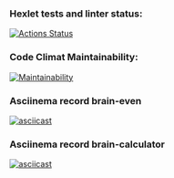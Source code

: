### Hexlet tests and linter status:
[![Actions Status](https://github.com/vladikKir/frontend-project-lvl1/workflows/hexlet-check/badge.svg)](https://github.com/vladikKir/frontend-project-lvl1/actions)

### Code Climat Maintainability:
[![Maintainability](https://api.codeclimate.com/v1/badges/92ddc2e174380cbf2398/maintainability)](https://codeclimate.com/github/vladikKir/frontend-project-lvl1/maintainability)

### Asciinema record brain-even
[![asciicast](https://asciinema.org/a/LNSPZ4xARO6ndke6ViDYG5WWJ.svg)](https://asciinema.org/a/LNSPZ4xARO6ndke6ViDYG5WWJ)

### Asciinema record brain-calculator
[![asciicast](https://asciinema.org/a/ecQKkbiRB6A437pdSmUHkMsHM.svg)](https://asciinema.org/a/ecQKkbiRB6A437pdSmUHkMsHM)